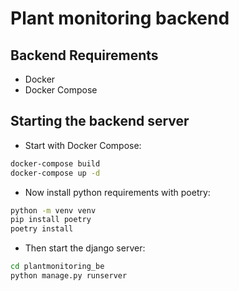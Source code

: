 # Plant monitoring backend

## Backend Requirements

* Docker
* Docker Compose

## Starting the backend server
* Start with Docker Compose:

```bash
docker-compose build
docker-compose up -d
```

* Now install python requirements with poetry:
```bash
python -m venv venv
pip install poetry
poetry install
```

* Then start the django server:
```bash
cd plantmonitoring_be
python manage.py runserver
```